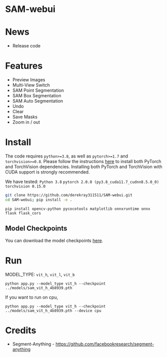 # SAM-webui


# News
- Release code

# Features

- Preview Images
- Multi-View Switch
- SAM Point Segmentation
- SAM Box Segmentation
- SAM Auto Segmentation
- Undo
- Clear
- Save Masks
- Zoom in / out

# Install
The code requires `python>=3.8`, as well as `pytorch>=1.7` and `torchvision>=0.8`. Please follow the instructions [here](https://pytorch.org/get-started/locally/) to install both PyTorch and TorchVision dependencies. Installing both PyTorch and TorchVision with CUDA support is strongly recommended.

We have tested:
`Python 3.8`
`pytorch 2.0.0 (py3.8_cuda11.7_cudnn8.5.0_0)`
`torchvision 0.15.0`

```bash
git clone https://github.com/derekray311511/SAM-webui.git
cd SAM-webui; pip install -e .
```
```bash!
pip install opencv-python pycocotools matplotlib onnxruntime onnx flask flask_cors
```

## Model Checkpoints
You can download the model checkpoints [here](https://github.com/facebookresearch/segment-anything#model-checkpoints).  

# Run

MODEL_TYPE: `vit_h`, `vit_l`, `vit_b`
```bash!
python app.py --model_type vit_h --checkpoint ../models/sam_vit_h_4b8939.pth
```

If you want to run on cpu, 
```bash!
python app.py --model_type vit_h --checkpoint ../models/sam_vit_h_4b8939.pth --device cpu
```

# Credits

- Segment-Anything - https://github.com/facebookresearch/segment-anything